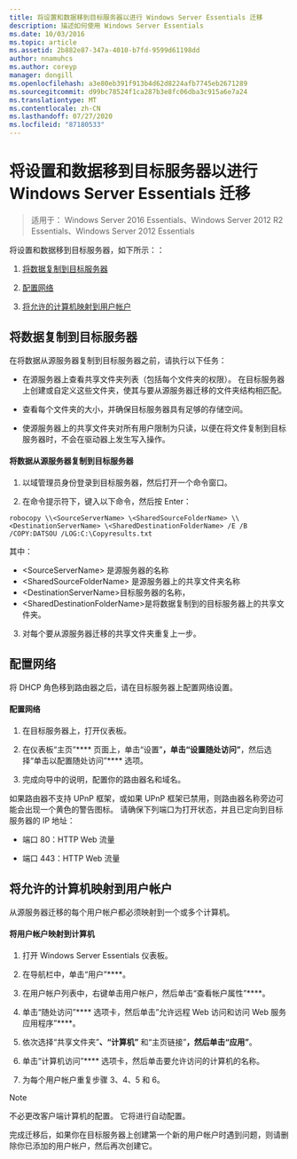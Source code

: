 ```yaml
---
title: 将设置和数据移到目标服务器以进行 Windows Server Essentials 迁移
description: 描述如何使用 Windows Server Essentials
ms.date: 10/03/2016
ms.topic: article
ms.assetid: 2b882e87-347a-4010-b7fd-9599d61198dd
author: nnamuhcs
ms.author: coreyp
manager: dongill
ms.openlocfilehash: a3e80eb391f913b4d62d8224afb7745eb2671289
ms.sourcegitcommit: d99bc78524f1ca287b3e8fc06dba3c915a6e7a24
ms.translationtype: MT
ms.contentlocale: zh-CN
ms.lasthandoff: 07/27/2020
ms.locfileid: "87180533"
---
```

# <a name="move-settings-and-data-to-the-destination-server-for-windows-server-essentials-migration"></a>将设置和数据移到目标服务器以进行 Windows Server Essentials 迁移

>适用于： Windows Server 2016 Essentials、Windows Server 2012 R2 Essentials、Windows Server 2012 Essentials

将设置和数据移到目标服务器，如下所示：：

1. [将数据复制到目标服务器](#copy-data-to-the-destination-server)

2. [配置网络](#configure-the-network)

3. [将允许的计算机映射到用户帐户](#map-permitted-computers-to-user-accounts)

## <a name="copy-data-to-the-destination-server"></a>将数据复制到目标服务器
 在将数据从源服务器复制到目标服务器之前，请执行以下任务：

- 在源服务器上查看共享文件夹列表（包括每个文件夹的权限）。 在目标服务器上创建或自定义这些文件夹，使其与要从源服务器迁移的文件夹结构相匹配。

- 查看每个文件夹的大小，并确保目标服务器具有足够的存储空间。

- 使源服务器上的共享文件夹对所有用户限制为只读，以便在将文件复制到目标服务器时，不会在驱动器上发生写入操作。

#### <a name="to-copy-data-from-the-source-server-to-the-destination-server"></a>将数据从源服务器复制到目标服务器

1. 以域管理员身份登录到目标服务器，然后打开一个命令窗口。

2. 在命令提示符下，键入以下命令，然后按 Enter：

 `robocopy \\<SourceServerName> \<SharedSourceFolderName> \\<DestinationServerName> \<SharedDestinationFolderName> /E /B /COPY:DATSOU /LOG:C:\Copyresults.txt`

 其中：
 - \<SourceServerName\> 是源服务器的名称
 - \<SharedSourceFolderName\> 是源服务器上的共享文件夹名称
 - \<DestinationServerName\>目标服务器的名称，
 - \<SharedDestinationFolderName\>是将数据复制到的目标服务器上的共享文件夹。

3. 对每个要从源服务器迁移的共享文件夹重复上一步。

## <a name="configure-the-network"></a>配置网络
 将 DHCP 角色移到路由器之后，请在目标服务器上配置网络设置。

#### <a name="to-configure-the-network"></a>配置网络

1. 在目标服务器上，打开仪表板。

2. 在仪表板“主页”**** 页面上，单击“设置”****，单击“设置随处访问”****，然后选择“单击以配置随处访问”**** 选项。

3. 完成向导中的说明，配置你的路由器名和域名。

 如果路由器不支持 UPnP 框架，或如果 UPnP 框架已禁用，则路由器名称旁边可能会出现一个黄色的警告图标。 请确保下列端口为打开状态，并且已定向到目标服务器的 IP 地址：

- 端口 80：HTTP Web 流量

- 端口 443：HTTP Web 流量

## <a name="map-permitted-computers-to-user-accounts"></a>将允许的计算机映射到用户帐户
 从源服务器迁移的每个用户帐户都必须映射到一个或多个计算机。

#### <a name="to-map-user-accounts-to-computers"></a>将用户帐户映射到计算机

1. 打开 Windows Server Essentials 仪表板。

2. 在导航栏中，单击“用户”****。

3. 在用户帐户列表中，右键单击用户帐户，然后单击“查看帐户属性”****。

4. 单击“随处访问”**** 选项卡，然后单击”允许远程 Web 访问和访问 Web 服务应用程序”****。

5. 依次选择“共享文件夹”****、“计算机”**** 和“主页链接”****，然后单击“应用”****。

6. 单击“计算机访问”**** 选项卡，然后单击要允许访问的计算机的名称。

7. 为每个用户帐户重复步骤 3、4、5 和 6。

> [!NOTE]
> 不必更改客户端计算机的配置。 它将进行自动配置。
>
> 完成迁移后，如果你在目标服务器上创建第一个新的用户帐户时遇到问题，则请删除你已添加的用户帐户，然后再次创建它。
